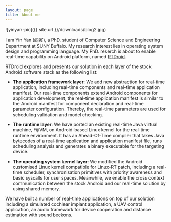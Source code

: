 ```yaml
---
layout: page
title: About me
---
```


![yinyan-pic]({{ site.url }}/downloads/blog2.jpg)


I am Yin Yan (阎寅), a PhD. student of Computer Science and Engineering
Department at SUNY Buffalo. My research interest lies in operating system
design and programming language. My PhD. reserch is about to enable real-time
capability on Android platform, named
[RTDroid](http://rtdroid.cse.buffalo.edu).

RTDroid explores and presents our solution in each layer of the stock Android
software stack as the following list:

* __The application framework layer__: We add new abstraction for real-time
  application, including real-time components and real-time application
  manifest. Our real-time components extend Android components for application
  development, the real-time application manifest is similar to the Android
  manifest for component declaration and real-time parameter configuration.
  Thereby, the real-time parameters are used for scheduling validation and
  model checking.

* __The runtime layer__: We have ported an existing real-time Java virtual machine, FijiVM, on Android-based Linux kernel for the real-time runtime environment. It has an Ahead-Of-Time compiler that takes Java bytecodes of a real-time application and application manifest file, runs scheduling analysis and generates a binary executable for the targeting device.

* __The operating system kernel layer__: We modified the Android customised
  Linux kernel compatible for Linux-RT patch, including a real-time scheduler,
  synchronisation primitives with priority awareness and basic syscalls for
  user spaces. Meanwhile, we enable the cross context communication between the
  stock Android and our real-time solution by using shared memory.

We have built a number of real-time applications on top of our solution
including a simulated cochlear implant application, a UAV control application,
an audio framework for device cooperation and distance estimation with sound
beckons.
